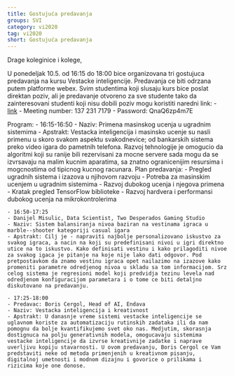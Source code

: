 ```yaml
---
title: Gostujuća predavanja
groups: SVI
category: vi2020
tag: vi2020
short: Gostujuća predavanja 
---
```

Drage koleginice i kolege,

U ponedeljak 10.5. od 16:15 do 18:00 bice organizovana tri gostujuca predavanja na kursu Vestacke inteligencije. Predavanja ce biti odrzana putem platforme webex. Svim studentima koji slusaju kurs bice poslat direktan poziv, ali je predavanje otvoreno za sve studente tako da zainteresovani studenti koji nisu dobili poziv mogu koristiti naredni link:
    - [link](https://matf.webex.com/matf/j.php?MTID=m331ea6fcff3b932b59abd828f4ab45cc)
    - Meeting number: 137 231 7179
    - Password: QnaQ6zp4m7E

Program:
    - 16:15-16:50
    - Naziv: Primena masinskog ucenja u ugradnim sistemima
    - Apstrakt: Vestacka inteligencija i masinsko ucenje su nasli primenu u skoro svakom aspektu svakodnevice; od bankarskih sistema preko video igara do pametnih telefona. Razvoj tehnologije je omogucio da algoritmi koji su ranije bili rezervisani za mocne servere sada mogu da se izvrsavaju na malim kucnim aparatima, sa znatno ogranicenijim resursima i mogcnostima od tipicnog kucnog racunara.
Plan predavanja:
    - Pregled ugradnih sistema i izazova u njihovom razvoju
    - Potreba za masinskim ucenjem u ugradnim sistemima
    - Razvoj dubokog ucenja i njegova primena
    - Kratak pregled TensorFlow biblioteke
    - Razvoj hardvera i performansi dubokog ucenja na mikrokontrolerima

    - 16:50-17:25
    - Danijel Misulic, Data Scientist, Two Desperados Gaming Studio
    - Naziv: Sistem balansiranja nivoa baziran na vestinama igraca u marble--shooter kategoriji casual igara
    - Apstrakt: Cilj je - napraviti najbolje personalizovano iskustvo za svakog igraca, a nacin na koji su predefinisani nivoi u igri direktno utice na to iskustvo. Kako definisati vestinu i kako prilagoditi nivoe za svakog igaca je pitanje na koje nije lako dati odgovor. Pod pretpostavkom da znamo vestinu igraca opet nailazimo na izazove kako promeniti parametre odredjenog nivoa u skladu sa tom informacijom. Srz celog sistema je regresioni model koji predvidja tezinu levela nad odredjenom konfiguracijom parametara i o tome ce biti detaljno diskutovano na predavanju.

    - 17:25-18:00
    - Predavac: Boris Cergol, Head of AI, Endava
    - Naziv: Vestacka inteligencija i kreativnost
    - Apstrakt: U danasnje vreme sistemi vestacke inteligencije se uglavnom koriste za automatizaciju rutinskih zadataka ili da nam pomognu da bolje kvantifikujemo svet oko nas. Medjutim, skorasnja dostignuca na polju generativnih modela, omogucavaju sistemima vestacke inteligencije da izvrse kreativnije zadatke i naprave uverljivu kopiju stavarnosti. U ovom predavanju, Boris Cergol ce Vam predstaviti neke od metoda primenjenih u kreativnom pisanju, digitalnoj umetnosti i modnom dizajnu i govorice o prilikama i rizicima koje one donose.
